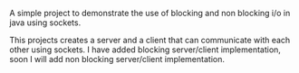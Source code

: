 A simple project to demonstrate the use of blocking and non blocking i/o in java using sockets.

This projects creates a server and a client that can communicate with each other using sockets.
I have added blocking server/client implementation, soon I will add non blocking server/client implementation.
